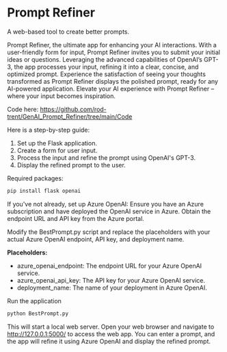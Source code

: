 # Prompt Refiner
A web-based tool to create better prompts.

Prompt Refiner, the ultimate app for enhancing your AI interactions. With a user-friendly form for input, Prompt Refiner invites you to submit your initial ideas or questions. Leveraging the advanced capabilities of OpenAI’s GPT-3, the app processes your input, refining it into a clear, concise, and optimized prompt. Experience the satisfaction of seeing your thoughts transformed as Prompt Refiner displays the polished prompt, ready for any AI-powered application. Elevate your AI experience with Prompt Refiner – where your input becomes inspiration.

Code here: https://github.com/rod-trent/GenAI_Prompt_Refiner/tree/main/Code

Here is a step-by-step guide:

1. Set up the Flask application.
2. Create a form for user input.
3. Process the input and refine the prompt using OpenAI's GPT-3.
4. Display the refined prompt to the user.

Required packages:

```python
pip install flask openai
```

If you've not already, set up Azure OpenAI: Ensure you have an Azure subscription and have deployed the OpenAI service in Azure. Obtain the endpoint URL and API key from the Azure portal.

Modify the BestPrompt.py script and replace the placeholders with your actual Azure OpenAI endpoint, API key, and deployment name.

**Placeholders:** 
* azure_openai_endpoint: The endpoint URL for your Azure OpenAI service.
* azure_openai_api_key: The API key for your Azure OpenAI service.
* deployment_name: The name of your deployment in Azure OpenAI.

Run the application

```python
python BestPrompt.py
```

This will start a local web server. Open your web browser and navigate to http://127.0.0.1:5000/ to access the web app. You can enter a prompt, and the app will refine it using Azure OpenAI and display the refined prompt.
